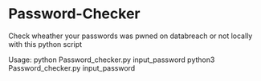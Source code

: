 # Password-Checker
Check wheather your passwords was pwned on databreach or not locally with this python script 

Usage:
python Password_checker.py input_password 
python3 Password_checker.py input_password 
